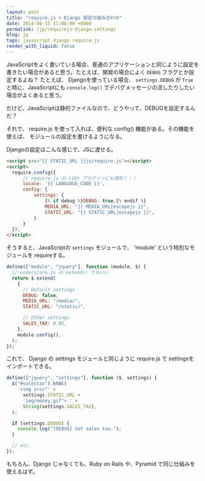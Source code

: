 ```yaml
---
layout: post
title: "require.js + Django 設定の組み合わせ"
date: 2014-08-15 11:00:00 +0000
permalink: /jp/requirejs-django-settings
blog: jp
tags: javascript django require.js
render_with_liquid: false
---
```


<!-- textlint-disable rousseau -->

JavaScriptをよく書いている場合、普通のアプリケーションと同じように設定を
書きたい場合があると思う。たとえば、開発の場合によく `DEBUG` フラグとか設定するよね？
たとえば、 Djangoを使っている場合、 `settings.DEBUG` が `True` と時に、JavaScriptにも
`console.log()` でデバグメッセージの流したりしたい場合がよくあると思う。

だけど、JavaScriptは静的ファイルなので、どうやって、DEBUGを設定するんだ？

それで、 require.js を使って入れば、便利な config() 機能がある。その機能を使えば、
モジュールの設定を書けるようになる。

Djangoの設定はこんな感じで、JSに渡せる。

```html
<script src="{{ STATIC_URL }}js/require.js"></script>
<script>
  require.config({
      // require.js の i18n プラグインにも便利！！！
      locale: '{{ LANGUAGE_CODE }}',
      config: {
          settings: {
              {% if debug %}DEBUG: true,{% endif %}
              MEDIA_URL: "{{ MEDIA_URL|escapejs }}",
              STATIC_URL: "{{ STATIC_URL|escapejs }}",
          }
      }
  });
</script>
```

そうすると、JavaScriptの `settings` モジュールで、 'module' という特別なモジュールを
requireする。

```javascript
define(["module", "jquery"], function (module, $) {
  // underscore.js の extend() でもいい
  return $.extend(
    {
      // Default settings
      DEBUG: false,
      MEDIA_URL: "/media/",
      STATIC_URL: "/static/",

      // Other settings
      SALES_TAX: 0.05,
    },
    module.config(),
  );
});
```

これで、 Django の settings モジュールと同じように require.js で
settingsをインポートできる。

```javascript
define(["jquery", "settings"], function ($, settings) {
  $("#salestax").html(
    '<img src="' +
      settings.STATIC_URL +
      'img/money.gif"> ' +
      String(settings.SALES_TAX),
  );

  if (settings.DEBUG) {
    console.log("[DEBUG] Set sales tax.");
  }

  // etc.
});
```

もちろん、Django じゃなくても、Ruby on Rails や、Pyramid で同じ仕組みを使えるはず。

<!-- textlint-enable rousseau -->
